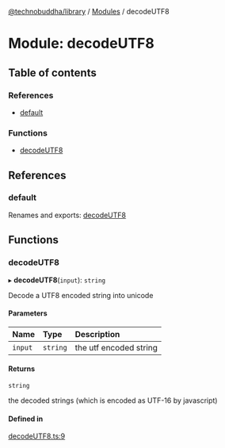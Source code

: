 [@technobuddha/library](../../README.md) / [Modules](../Modules.md) / decodeUTF8

# Module: decodeUTF8

## Table of contents

### References

- [default](decodeUTF8.md#default)

### Functions

- [decodeUTF8](decodeUTF8.md#decodeutf8)

## References

### default

Renames and exports: [decodeUTF8](decodeUTF8.md#decodeutf8)

## Functions

### decodeUTF8

▸ **decodeUTF8**(`input`): `string`

Decode a UTF8 encoded string into unicode

#### Parameters

| Name | Type | Description |
| :------ | :------ | :------ |
| `input` | `string` | the utf encoded string |

#### Returns

`string`

the decoded strings (which is encoded as UTF-16 by javascript)

#### Defined in

[decodeUTF8.ts:9](../../src/decodeUTF8.ts#L9)
